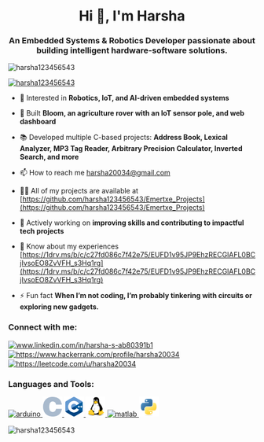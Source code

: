 <h1 align="center">Hi 👋, I'm Harsha</h1>
<h3 align="center">An Embedded Systems & Robotics Developer passionate about building intelligent hardware-software solutions.</h3>

<p align="left"> <img src="https://komarev.com/ghpvc/?username=harsha123456543&label=Profile%20views&color=0e75b6&style=flat" alt="harsha123456543" /> </p>

<p align="left"> <a href="https://github.com/ryo-ma/github-profile-trophy"><img src="https://github-profile-trophy.vercel.app/?username=harsha123456543" alt="harsha123456543" /></a> </p>

- 🚀 Interested in **Robotics, IoT, and AI-driven embedded systems**

- 🤖 Built **Bloom, an agriculture rover with an IoT sensor pole, and web dashboard**

- 📚 Developed multiple C-based projects: **Address Book, Lexical Analyzer, MP3 Tag Reader, Arbitrary Precision Calculator, Inverted Search, and more**

- 📫 How to reach me [harsha20034@gmail.com](harsha20034@gmail.com)

- 👨‍💻 All of my projects are available at [https://github.com/harsha123456543/Emertxe_Projects](https://github.com/harsha123456543/Emertxe_Projects)

- 🌱 Actively working on **improving skills and contributing to impactful tech projects**

- 📄 Know about my experiences [https://1drv.ms/b/c/c27fd086c7f42e75/EUFD1v95JP9EhzRECGlAFL0BCjIvsoEO8ZvVFH_s3Hq1rg](https://1drv.ms/b/c/c27fd086c7f42e75/EUFD1v95JP9EhzRECGlAFL0BCjIvsoEO8ZvVFH_s3Hq1rg)

- ⚡ Fun fact **When I’m not coding, I’m probably tinkering with circuits or exploring new gadgets.**

<h3 align="left">Connect with me:</h3>
<p align="left">
<a href="https://linkedin.com/in/www.linkedin.com/in/harsha-s-ab80391b1" target="blank"><img align="center" src="https://raw.githubusercontent.com/rahuldkjain/github-profile-readme-generator/master/src/images/icons/Social/linked-in-alt.svg" alt="www.linkedin.com/in/harsha-s-ab80391b1" height="30" width="40" /></a>
<a href="https://www.hackerrank.com/https://www.hackerrank.com/profile/harsha20034" target="blank"><img align="center" src="https://raw.githubusercontent.com/rahuldkjain/github-profile-readme-generator/master/src/images/icons/Social/hackerrank.svg" alt="https://www.hackerrank.com/profile/harsha20034" height="30" width="40" /></a>
<a href="https://www.leetcode.com/https://leetcode.com/u/harsha20034" target="blank"><img align="center" src="https://raw.githubusercontent.com/rahuldkjain/github-profile-readme-generator/master/src/images/icons/Social/leet-code.svg" alt="https://leetcode.com/u/harsha20034" height="30" width="40" /></a>
</p>

<h3 align="left">Languages and Tools:</h3>
<p align="left"> <a href="https://www.arduino.cc/" target="_blank" rel="noreferrer"> <img src="https://cdn.worldvectorlogo.com/logos/arduino-1.svg" alt="arduino" width="40" height="40"/> </a> <a href="https://www.cprogramming.com/" target="_blank" rel="noreferrer"> <img src="https://raw.githubusercontent.com/devicons/devicon/master/icons/c/c-original.svg" alt="c" width="40" height="40"/> </a> <a href="https://www.w3schools.com/cpp/" target="_blank" rel="noreferrer"> <img src="https://raw.githubusercontent.com/devicons/devicon/master/icons/cplusplus/cplusplus-original.svg" alt="cplusplus" width="40" height="40"/> </a> <a href="https://www.linux.org/" target="_blank" rel="noreferrer"> <img src="https://raw.githubusercontent.com/devicons/devicon/master/icons/linux/linux-original.svg" alt="linux" width="40" height="40"/> </a> <a href="https://www.mathworks.com/" target="_blank" rel="noreferrer"> <img src="https://upload.wikimedia.org/wikipedia/commons/2/21/Matlab_Logo.png" alt="matlab" width="40" height="40"/> </a> <a href="https://www.python.org" target="_blank" rel="noreferrer"> <img src="https://raw.githubusercontent.com/devicons/devicon/master/icons/python/python-original.svg" alt="python" width="40" height="40"/> </a> </p>

<p><img align="center" src="https://github-readme-stats.vercel.app/api/top-langs?username=harsha123456543&show_icons=true&locale=en&layout=compact" alt="harsha123456543" /></p>


